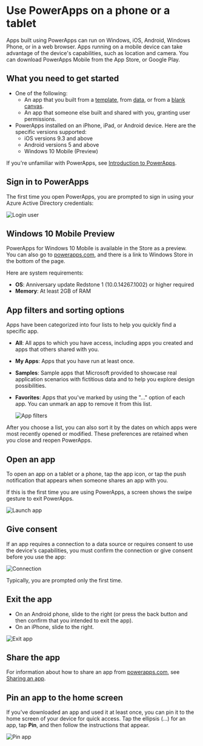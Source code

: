 <properties
    pageTitle="Use PowerApps on a phone or a tablet | Microsoft PowerApps"
    description="Walkthrough of using PowerApps on a phone or a tablet"
    services=""
    suite="powerapps"
    documentationCenter="na"
    authors="karthik-1"
    manager="anneta"
    editor=""
    tags=""
 />
<tags
    ms.service="powerapps"
    ms.devlang="na"
    ms.topic="article"
    ms.tgt_pltfrm="na"
    ms.workload="na"
    ms.date="10/29/2016"
    ms.author="karthikb"/>

# Use PowerApps on a phone or a tablet #
Apps built using PowerApps can run on Windows, iOS, Android, Windows Phone, or in a web browser. Apps running on a mobile device can take advantage of the device's capabilities, such as location and camera. You can download PowerApps Mobile from the App Store, or Google Play.

## What you need to get started ##
- One of the following:
	- An app that you built from a [template](get-started-test-drive.md), from [data](get-started-create-from-data.md), or from a [blank canvas](get-started-create-from-blank.md).
	- An app that someone else built and shared with you, granting user permissions.
- PowerApps installed on an iPhone, iPad, or Android device. Here are the specific versions supported:  
	- iOS versions 9.3 and above
	- Android versions 5 and above
	- Windows 10 Mobile (Preview)

If you're unfamiliar with PowerApps, see [Introduction to PowerApps](getting-started.md).

## Sign in to PowerApps ##
The first time you open PowerApps, you are prompted to sign in using your Azure Active Directory credentials:  

![Login user](./media/run-app-client/run-client-login.png)

## Windows 10 Mobile Preview ##
PowerApps for Windows 10 Mobile is available in the Store as a preview. You can also go to [powerapps.com](https://powerapps.microsoft.com/), and there is a link to Windows Store in the bottom of the page.

Here are system requirements:
- **OS**: Anniversary update Redstone 1 (10.0.14267.1002) or higher required
- **Memory**: At least 2GB of RAM

## App filters and sorting options ##
Apps have been categorized into four lists to help you quickly find a specific app.

- **All**: All apps to which you have access, including apps you created and apps that others shared with you.
- **My Apps**: Apps that you have run at least once.
- **Samples**: Sample apps that Microsoft provided to showcase real application scenarios with fictitious data and to help you explore design possibilities.
- **Favorites**: Apps that you've marked by using the "…" option of each app. You can unmark an app to remove it from this list.

	![App filters](./media/run-app-client/run-client-applist.png)

After you choose a list, you can also sort it by the dates on which apps were most recently opened or modified. These preferences are retained when you close and reopen PowerApps.  

## Open an app ##
To open an app on a tablet or a phone, tap the app icon, or tap the push notification that appears when someone shares an app with you.

If this is the first time you are using PowerApps, a screen shows the swipe gesture to exit PowerApps.

![Launch app](./media/run-app-client/run-client-app.png)

## Give consent ##
If an app requires a connection to a data source or requires consent to use the device's capabilities, you must confirm the connection or give consent before you use the app:  

![Connection](./media/run-app-client/app-connection.png)

Typically, you are prompted only the first time.

## Exit the app ##
- On an Android phone, slide to the right (or press the back button and then confirm that you intended to exit the app).
- On an iPhone, slide to the right.

![Exit app](./media/run-app-client/run-client-exit.png)

## Share the app ##
For information about how to share an app from [powerapps.com](https://web.powerapps.com), see [Sharing an app](share-app.md).

## Pin an app to the home screen ##
If you've downloaded an app and used it at least once, you can pin it to the home screen of your device for quick access. Tap the ellipsis (...) for an app, tap **Pin**, and then follow the instructions that appear.

![Pin app](./media/run-app-client/run-client-pin.png)
